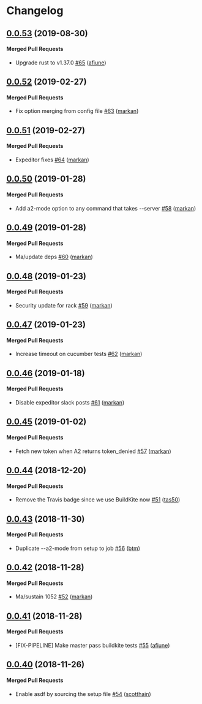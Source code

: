 # Changelog

<!-- latest_release 0.0.53 -->
## [0.0.53](https://github.com/chef/delivery-cli/tree/0.0.53) (2019-08-30)

#### Merged Pull Requests
- Upgrade rust to v1.37.0 [#65](https://github.com/chef/delivery-cli/pull/65) ([afiune](https://github.com/afiune))
<!-- latest_release -->

## [0.0.52](https://github.com/chef/delivery-cli/tree/0.0.52) (2019-02-27)

#### Merged Pull Requests
- Fix option merging from config file [#63](https://github.com/chef/delivery-cli/pull/63) ([markan](https://github.com/markan))

## [0.0.51](https://github.com/chef/delivery-cli/tree/0.0.51) (2019-02-27)

#### Merged Pull Requests
- Expeditor fixes [#64](https://github.com/chef/delivery-cli/pull/64) ([markan](https://github.com/markan))

## [0.0.50](https://github.com/chef/delivery-cli/tree/0.0.50) (2019-01-28)

#### Merged Pull Requests
- Add a2-mode option to any command that takes --server [#58](https://github.com/chef/delivery-cli/pull/58) ([markan](https://github.com/markan))

## [0.0.49](https://github.com/chef/delivery-cli/tree/0.0.49) (2019-01-28)

#### Merged Pull Requests
- Ma/update deps [#60](https://github.com/chef/delivery-cli/pull/60) ([markan](https://github.com/markan))

## [0.0.48](https://github.com/chef/delivery-cli/tree/0.0.48) (2019-01-23)

#### Merged Pull Requests
- Security update for rack [#59](https://github.com/chef/delivery-cli/pull/59) ([markan](https://github.com/markan))

## [0.0.47](https://github.com/chef/delivery-cli/tree/0.0.47) (2019-01-23)

#### Merged Pull Requests
- Increase timeout on cucumber tests [#62](https://github.com/chef/delivery-cli/pull/62) ([markan](https://github.com/markan))

## [0.0.46](https://github.com/chef/delivery-cli/tree/0.0.46) (2019-01-18)

#### Merged Pull Requests
- Disable expeditor slack posts [#61](https://github.com/chef/delivery-cli/pull/61) ([markan](https://github.com/markan))

## [0.0.45](https://github.com/chef/delivery-cli/tree/0.0.45) (2019-01-02)

#### Merged Pull Requests
- Fetch new token when A2 returns token_denied [#57](https://github.com/chef/delivery-cli/pull/57) ([markan](https://github.com/markan))

## [0.0.44](https://github.com/chef/delivery-cli/tree/0.0.44) (2018-12-20)

#### Merged Pull Requests
- Remove the Travis badge since we use BuildKite now [#51](https://github.com/chef/delivery-cli/pull/51) ([tas50](https://github.com/tas50))

## [0.0.43](https://github.com/chef/delivery-cli/tree/0.0.43) (2018-11-30)

#### Merged Pull Requests
- Duplicate --a2-mode from setup to job [#56](https://github.com/chef/delivery-cli/pull/56) ([btm](https://github.com/btm))

## [0.0.42](https://github.com/chef/delivery-cli/tree/0.0.42) (2018-11-28)

#### Merged Pull Requests
- Ma/sustain 1052 [#52](https://github.com/chef/delivery-cli/pull/52) ([markan](https://github.com/markan))

## [0.0.41](https://github.com/chef/delivery-cli/tree/0.0.41) (2018-11-28)

#### Merged Pull Requests
- [FIX-PIPELINE] Make master pass buildkite tests [#55](https://github.com/chef/delivery-cli/pull/55) ([afiune](https://github.com/afiune))

## [0.0.40](https://github.com/chef/delivery-cli/tree/0.0.40) (2018-11-26)

#### Merged Pull Requests
- Enable asdf by sourcing the setup file [#54](https://github.com/chef/delivery-cli/pull/54) ([scotthain](https://github.com/scotthain))